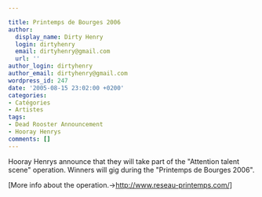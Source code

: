 ```yaml
---

title: Printemps de Bourges 2006
author:
  display_name: Dirty Henry
  login: dirtyhenry
  email: dirtyhenry@gmail.com
  url: ''
author_login: dirtyhenry
author_email: dirtyhenry@gmail.com
wordpress_id: 247
date: '2005-08-15 23:02:00 +0200'
categories:
- Catégories
- Artistes
tags:
- Dead Rooster Announcement
- Hooray Henrys
comments: []
---
```

Hooray Henrys announce that they will take part of the "Attention talent scene" operation. Winners will gig during the "Printemps de Bourges 2006".

[More info about the operation.->http://www.reseau-printemps.com/]
